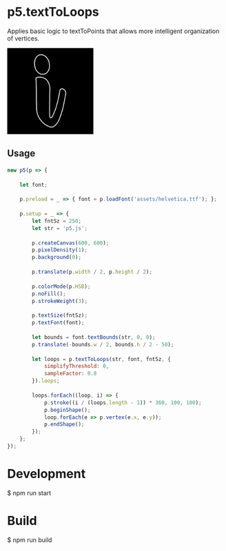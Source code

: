 # p5.textToLoops
Applies basic logic to textToPoints that allows more intelligent organization of vertices.

<img src="img.png" width="200"/>

## Usage
```js
new p5(p => {

    let font;

    p.preload = _ => { font = p.loadFont('assets/helvetica.ttf'); };

    p.setup = _ => {
        let fntSz = 250;
        let str = 'p5.js';

        p.createCanvas(600, 600);
        p.pixelDensity(1);
        p.background(0);

        p.translate(p.width / 2, p.height / 2);

        p.colorMode(p.HSB);
        p.noFill();
        p.strokeWeight(3);

        p.textSize(fntSz);
        p.textFont(font);

        let bounds = font.textBounds(str, 0, 0);
        p.translate(-bounds.w / 2, bounds.h / 2 - 50);

        let loops = p.textToLoops(str, font, fntSz, {
            simplifyThreshold: 0,
            sampleFactor: 0.8
        }).loops;

        loops.forEach((loop, i) => {
            p.stroke((i / (loops.length - 1)) * 360, 100, 100);
            p.beginShape();
            loop.forEach(e => p.vertex(e.x, e.y));
            p.endShape();
        });
    };
});
```

# Development
$ npm run start

# Build
$ npm run build
